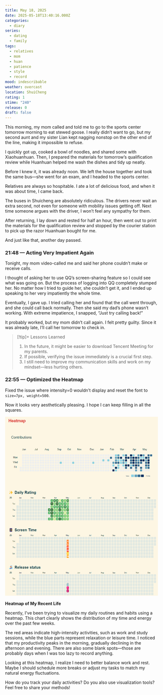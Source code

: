 ```yaml
---
title: May 18, 2025
date: 2025-05-18T13:40:16.000Z
categories:
  - diary
series:
  - dating
  - family
tags:
  - relatives
  - mom
  - huan
  - patience
  - style
  - record
mood: indescribable
weather: overcast
location: ShuiCheng
rating: 1
stime: "240"
release: 0
draft: false
---
```


This morning, my mom called and told me to go to the sports center tomorrow morning to eat stewed goose. I really didn’t want to go, but my second aunt and my sister Lian kept nagging nonstop on the other end of the line, making it impossible to refuse.

I quickly got up, cooked a bowl of noodles, and shared some with Xiaohuanhuan. Then, I prepared the materials for tomorrow’s qualification review while Huanhuan helped me wash the dishes and tidy up neatly.

Before I knew it, it was already noon. We left the house together and took the same bus—she went for an exam, and I headed to the sports center.

Relatives are always so hospitable. I ate a lot of delicious food, and when it was about time, I came back.

The buses in Shuicheng are absolutely ridiculous. The drivers never wait an extra second, not even for someone with mobility issues getting off. Next time someone argues with the driver, I won’t feel any sympathy for them.

After returning, I lay down and rested for half an hour, then went out to print the materials for the qualification review and stopped by the courier station to pick up the razor Huanhuan bought for me.

And just like that, another day passed.

### 21:48 — Acting Very Impatient Again  

Tonight, my mom video-called me and said her phone couldn’t make or receive calls.  

I thought of asking her to use QQ’s screen-sharing feature so I could see what was going on. But the process of logging into QQ completely stumped her. No matter how I tried to guide her, she couldn’t get it, and I ended up speaking to her very impatiently the whole time.  

Eventually, I gave up. I tried calling her and found that the call went through, and she could call back normally. Then she said my dad’s phone wasn’t working. With extreme impatience, I snapped, “Just try calling back!”  

It probably worked, but my mom didn’t call again. I felt pretty guilty. Since it was already late, I’ll call her tomorrow to check in.  

> [!tip]+ Lessons Learned  
> 1. In the future, it might be easier to download Tencent Meeting for my parents.  
> 2. If possible, verifying the issue immediately is a crucial first step.  
> 3. I still need to improve my communication skills and work on my mindset—less hurting others.  

### 22:55 — Optimized the Heatmap  

Fixed the issue where intensity=0 wouldn’t display and reset the font to `size=7px, weight=500`.  

Now it looks very aesthetically pleasing. I hope I can keep filling in all the squares.

![](../../static/images/diary/热力图.png)  

**Heatmap of My Recent Life**  

Recently, I've been trying to visualize my daily routines and habits using a heatmap. This chart clearly shows the distribution of my time and energy over the past few weeks.  

The red areas indicate high-intensity activities, such as work and study sessions, while the blue parts represent relaxation or leisure time. I noticed that my productivity peaks in the morning, gradually declining in the afternoon and evening. There are also some blank spots—those are probably days when I was too lazy to record anything.  

Looking at this heatmap, I realize I need to better balance work and rest. Maybe I should schedule more breaks or adjust my tasks to match my natural energy fluctuations.  

How do you track your daily activities? Do you also use visualization tools? Feel free to share your methods!

